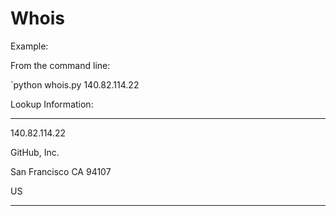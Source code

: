 # Whois

Example:

From the command line:

`python whois.py 140.82.114.22

Lookup Information:

------------------------------

140.82.114.22

GitHub, Inc.

San Francisco CA 94107

US

------------------------------
